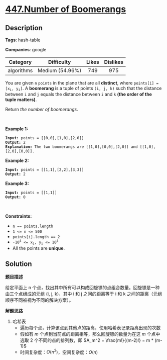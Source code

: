 # [447.Number of Boomerangs](https://leetcode.com/problems/number-of-boomerangs/description/)

## Description

**Tags**: hash-table

**Companies**: google

|  Category  |   Difficulty    | Likes | Dislikes |
| :--------: | :-------------: | :---: | :------: |
| algorithms | Medium (54.96%) |  749  |   975    |

<p>You are given <code>n</code> <code>points</code> in the plane that are all <strong>distinct</strong>, where <code>points[i] = [x<sub>i</sub>, y<sub>i</sub>]</code>. A <strong>boomerang</strong> is a tuple of points <code>(i, j, k)</code> such that the distance between <code>i</code> and <code>j</code> equals the distance between <code>i</code> and <code>k</code> <strong>(the order of the tuple matters)</strong>.</p>
<p>Return <em>the number of boomerangs</em>.</p>
<p>&nbsp;</p>
<p><strong class="example">Example 1:</strong></p>
<pre><code><strong>Input:</strong> points = [[0,0],[1,0],[2,0]]
<strong>Output:</strong> 2
<strong>Explanation:</strong> The two boomerangs are [[1,0],[0,0],[2,0]] and [[1,0],[2,0],[0,0]].</code></pre>
<p><strong class="example">Example 2:</strong></p>
<pre><code><strong>Input:</strong> points = [[1,1],[2,2],[3,3]]
<strong>Output:</strong> 2</code></pre>
<p><strong class="example">Example 3:</strong></p>
<pre><code><strong>Input:</strong> points = [[1,1]]
<strong>Output:</strong> 0</code></pre>
<p>&nbsp;</p>
<p><strong>Constraints:</strong></p>
<ul>
  <li><code>n == points.length</code></li>
  <li><code>1 &lt;= n &lt;= 500</code></li>
  <li><code>points[i].length == 2</code></li>
  <li><code>-10<sup>4</sup> &lt;= x<sub>i</sub>, y<sub>i</sub> &lt;= 10<sup>4</sup></code></li>
  <li>All the points are <strong>unique</strong>.</li>
</ul>

## Solution

**题目描述**

给定平面上 n 个点，找出其中所有可以构成回旋镖的点组合数量。回旋镖是一种由三个点组成的元组 (i, j, k)，其中 i 和 j 之间的距离等于 i 和 k 之间的距离（元组顺序不同被视为不同的解决方案）。

**解题思路**

1. 哈希表
   - 遍历每个点，计算该点到其他点的距离，使用哈希表记录距离出现的次数
   - 假如有 $m$ 个点到当前点的距离相等，那么回旋镖的数量为在这 $m$ 个点中选取 $2$ 个不同的点的排列数，即 $A_m^2 = \frac{m!}{(m-2)!} = m * (m-1)$
   - 时间复杂度：$O(n^2)$，空间复杂度：$O(n)$
